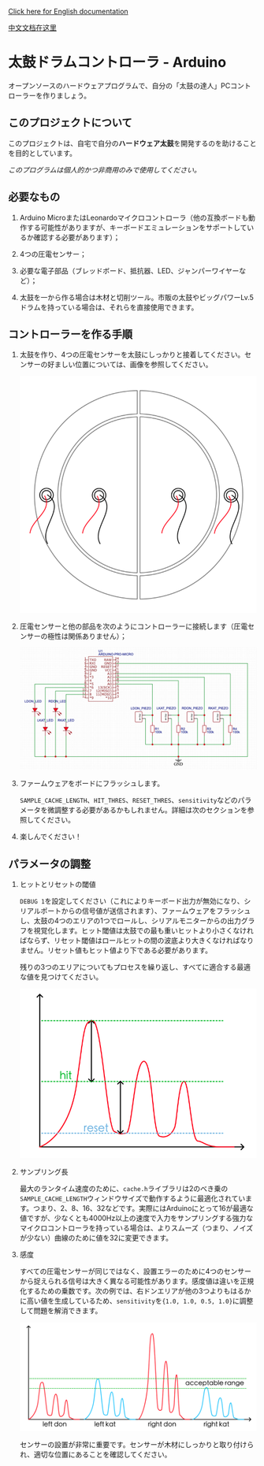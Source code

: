 [Click here for English documentation](README.md)

[中文文档在这里](README_zh-CN.md)

# 太鼓ドラムコントローラ - Arduino

オープンソースのハードウェアプログラムで、自分の「太鼓の達人」PCコントローラーを作りましょう。

## このプロジェクトについて

このプロジェクトは、自宅で自分の**ハードウェア太鼓**を開発するのを助けることを目的としています。

*このプログラムは個人的かつ非商用のみで使用してください。*

## 必要なもの

1. Arduino MicroまたはLeonardoマイクロコントローラ（他の互換ボードも動作する可能性がありますが、キーボードエミュレーションをサポートしているか確認する必要があります）；
   
2. 4つの圧電センサー；
   
3. 必要な電子部品（ブレッドボード、抵抗器、LED、ジャンパーワイヤーなど）；
   
4. 太鼓を一から作る場合は木材と切削ツール。市販の太鼓やビッグパワーLv.5ドラムを持っている場合は、それらを直接使用できます。

## コントローラーを作る手順

1. 太鼓を作り、4つの圧電センサーを太鼓にしっかりと接着してください。センサーの好ましい位置については、画像を参照してください。
   
   ![コントローラースキーム](./images/piezo_locations.png)

2. 圧電センサーと他の部品を次のようにコントローラーに接続します（圧電センサーの極性は関係ありません）；
   
   ![コントローラースキーム](./images/scheme.png)

3. ファームウェアをボードにフラッシュします。
   
   `SAMPLE_CACHE_LENGTH`、`HIT_THRES`、`RESET_THRES`、`sensitivity`などのパラメータを微調整する必要があるかもしれません。詳細は次のセクションを参照してください。

4. 楽しんでください！

## パラメータの調整

1. ヒットとリセットの閾値
   
   `DEBUG 1`を設定してください（これによりキーボード出力が無効になり、シリアルポートからの信号値が送信されます）、ファームウェアをフラッシュし、太鼓の4つのエリアの1つでロールし、シリアルモニターからの出力グラフを視覚化します。ヒット閾値は太鼓での最も重いヒットより小さくなければならず、リセット閾値はロールヒットの間の波底より大きくなければなりません。リセット値もヒット値より下である必要があります。
   
   残りの3つのエリアについてもプロセスを繰り返し、すべてに適合する最適な値を見つけてください。

   ![コントローラースキーム](./images/tune_hit_reset.png)

2. サンプリング長
   
   最大のランタイム速度のために、`cache.h`ライブラリは2のべき乗の`SAMPLE_CACHE_LENGTH`ウィンドウサイズで動作するように最適化されています。つまり、2、8、16、32などです。実際にはArduinoにとって16が最適な値ですが、少なくとも4000Hz以上の速度で入力をサンプリングする強力なマイクロコントローラを持っている場合は、よりスムーズ（つまり、ノイズが少ない）曲線のために値を32に変更できます。

3. 感度
   
   すべての圧電センサーが同じではなく、設置エラーのために4つのセンサーから捉えられる信号は大きく異なる可能性があります。感度値は違いを正規化するための乗数です。次の例では、右ドンエリアが他の3つよりもはるかに高い値を生成しているため、`sensitivity`を`{1.0, 1.0, 0.5, 1.0}`に調整して問題を解消できます。

   ![コントローラースキーム](./images/tune_sensitivities.png)

   センサーの設置が非常に重要です。センサーが木材にしっかりと取り付けられ、適切な位置にあることを確認してください。
